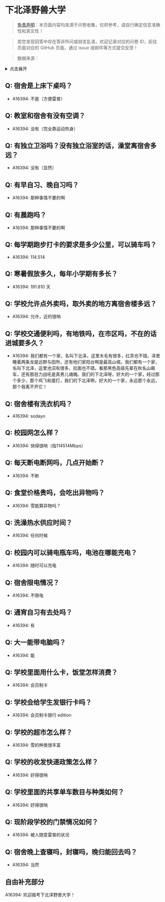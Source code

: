 # 下北泽野兽大学

> [免责声明](https://colleges.chat/#_3)：本页面内容均来源于问卷收集，仅供参考，请自行确定信息准确性和真实性！

> 若您发现回答中存在答非所问或胡言乱语，欢迎记录对应的问卷 ID，前往页面对应的 GitHub 页面，通过 issue 或邮件等方式提交反馈！

> 数据来源：

<details><summary>点击展开</summary>
<ul>
<li>A16394: 匿名 (2022 年 11 月)</li>
</ul>
</details>

## Q: 宿舍是上床下桌吗？

- A16394: 不是（方便雷普）

## Q: 教室和宿舍有没有空调？

- A16394: 没有（完全靠运动热身）

## Q: 有独立卫浴吗？没有独立浴室的话，澡堂离宿舍多远？

- A16394: 没有（显然）

## Q: 有早自习、晚自习吗？

- A16394: 那种事情不要的啊

## Q: 有晨跑吗？

- A16394: 那种事情不要的啊

## Q: 每学期跑步打卡的要求是多少公里，可以骑车吗？

- A16394: 114.514

## Q: 寒暑假放多久，每年小学期有多长？

- A16394: 191.810 天

## Q: 学校允许点外卖吗，取外卖的地方离宿舍楼多远？

- A16394: 允许，近的很呐

## Q: 学校交通便利吗，有地铁吗，在市区吗，不在的话进城要多久？

- A16394: 我们都有一个家，名叫下北泽，这里木毛有很多，红茶也不错。泽里睡着两条龙是远野与田所，还有他们家阳台啊是最高山坡。我们都有一个家，名叫下北泽，这里池沼有很多，拉面也不错。看那黑色高级先辈在秋名山飙车，还有那目力战吼是真男儿魂魄。我们的下北泽呀，好大的一个家，经过那个多少，那个鸡飞和蛋打，我们的下北泽啊，好大的一个家，永远那个永远，那个我离不开它！

## Q: 宿舍楼有洗衣机吗？

- A16394: sodayo

## Q: 校园网怎么样？

- A16394: 快得很呐（指114514Mbps）

## Q: 每天断电断网吗，几点开始断？

- A16394: 不断

## Q: 食堂价格贵吗，会吃出异物吗？

- A16394: 雪能算异物吗？

## Q: 洗澡热水供应时间？

- A16394: 任何时候

## Q: 校园内可以骑电瓶车吗，电池在哪能充电？

- A16394: 随时可以充电

## Q: 宿舍限电情况？

- A16394: 不限电

## Q: 通宵自习有去处吗？

- A16394: 有

## Q: 大一能带电脑吗？

- A16394: 能

## Q: 学校里面用什么卡，饭堂怎样消费？

- A16394: 会员制卡

## Q: 学校会给学生发银行卡吗？

- A16394: 会员制卡银行 edition

## Q: 学校的超市怎么样？

- A16394: 雪的种类很丰富

## Q: 学校的收发快递政策怎么样？

- A16394: 好得很呐

## Q: 学校里面的共享单车数目与种类如何？

- A16394: 好得很呐

## Q: 现阶段学校的门禁情况如何？

- A16394: 被人随意雷普的状况

## Q: 宿舍晚上查寝吗，封寝吗，晚归能回去吗？

- A16394: 当然

## 自由补充部分

A16394: 欢迎报考下北泽野兽大学！